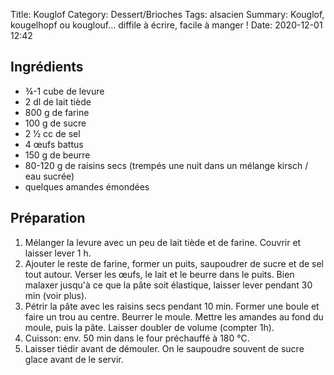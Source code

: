 Title: Kouglof
Category: Dessert/Brioches
Tags: alsacien
Summary: Kouglof, kougelhopf ou kouglouf... diffile à écrire, facile à manger !
Date:  2020-12-01 12:42

## Ingrédients

- ¾-1 cube de levure
- 2 dl de lait tiède
- 800 g de farine
- 100 g de sucre
- 2 ½ cc de sel
- 4 œufs battus
- 150 g de beurre
- 80-120 g de raisins secs (trempés une nuit dans un mélange kirsch / eau sucrée)
- quelques amandes émondées

## Préparation
1. Mélanger la levure avec un peu de lait tiède et de farine. Couvrir et laisser lever 1 h.
2. Ajouter le reste de farine, former un puits, saupoudrer de sucre et de sel tout autour. Verser les œufs, le lait et le beurre dans le puits. Bien malaxer jusqu'à ce que la pâte soit élastique, laisser lever pendant 30 min (voir plus).
3. Pétrir la pâte avec les raisins secs pendant 10 min. Former une boule et faire un trou au centre. Beurrer le moule. Mettre les amandes au fond du moule, puis la pâte. Laisser doubler de volume (compter 1h).
4. Cuisson: env. 50 min dans le four préchauffé à 180 °C.
5. Laisser tiédir avant de démouler. On le saupoudre souvent de sucre glace avant de le servir.